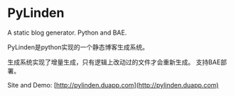 PyLinden
========

A static blog generator. Python and BAE.

PyLinden是python实现的一个静态博客生成系统。

生成系统实现了增量生成，只有逻辑上改动过的文件才会重新生成。
支持BAE部署。

Site and Demo: [http://pylinden.duapp.com](http://pylinden.duapp.com)

